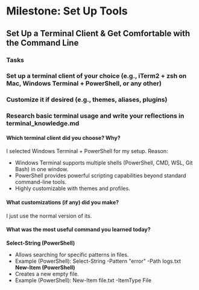 # Milestone: Set Up Tools

## Set Up a Terminal Client & Get Comfortable with the Command Line

### Tasks

### Set up a terminal client of your choice (e.g., iTerm2 + zsh on Mac, Windows Terminal + PowerShell, or any other)

### Customize it if desired (e.g., themes, aliases, plugins)

### Research basic terminal usage and write your reflections in terminal_knowledge.md

#### Which terminal client did you choose? Why?

I selected Windows Terminal + PowerShell for my setup.
Reason:

- Windows Terminal supports multiple shells (PowerShell, CMD, WSL, Git Bash) in one window.
- PowerShell provides powerful scripting capabilities beyond standard command-line tools.
- Highly customizable with themes and profiles.

#### What customizations (if any) did you make?

I just use the normal version of its.

#### What was the most useful command you learned today?

**Select-String (PowerShell)**

- Allows searching for specific patterns in files.
- Example (PowerShell): Select-String -Pattern "error" -Path logs.txt
**New-Item (PowerShell)**
- Creates a new empty file.
- Example (PowerShell): New-Item file.txt -ItemType File
